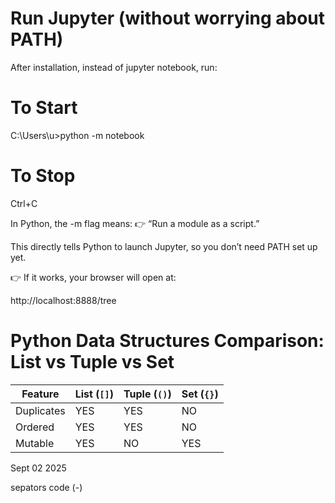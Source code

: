 
#  Run Jupyter (without worrying about PATH)

After installation, instead of jupyter notebook, run:

# To Start
C:\Users\u>python -m notebook 

# To Stop
Ctrl+C

In Python, the -m flag means:
👉 “Run a module as a script.”

This directly tells Python to launch Jupyter, so you don’t need PATH set up yet.

👉 If it works, your browser will open at:

http://localhost:8888/tree

# Python Data Structures Comparison: List vs Tuple vs Set

| Feature    | List (`[]`) | Tuple (`()`) | Set (`{}`) |
|------------|-------------|--------------|------------|
| Duplicates | YES         | YES          | NO         |
| Ordered    | YES         | YES          | NO         |
| Mutable    | YES         | NO           | YES        |


Sept 02 2025


sepators code (-)